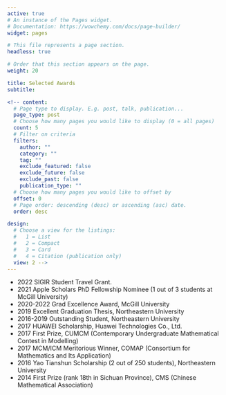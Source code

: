 ```yaml
---
active: true
# An instance of the Pages widget.
# Documentation: https://wowchemy.com/docs/page-builder/
widget: pages

# This file represents a page section.
headless: true

# Order that this section appears on the page.
weight: 20

title: Selected Awards
subtitle:

<!-- content:
  # Page type to display. E.g. post, talk, publication...
  page_type: post
  # Choose how many pages you would like to display (0 = all pages)
  count: 5
  # Filter on criteria
  filters:
    author: ""
    category: ""
    tag: ""
    exclude_featured: false
    exclude_future: false
    exclude_past: false
    publication_type: ""
  # Choose how many pages you would like to offset by
  offset: 0
  # Page order: descending (desc) or ascending (asc) date.
  order: desc

design:
  # Choose a view for the listings:
  #   1 = List
  #   2 = Compact
  #   3 = Card
  #   4 = Citation (publication only)
  view: 2 -->
---
```


[//]: # (# - 2021 [Outstanding PhD Dissertation]&#40;https://www.media.mit.edu/posts/natasha-jaques-best-phd-award/?fbclid=IwAR0dT73P4HeNolVWSFRwYAxrKaPl3pDoDw3CItIUE-5rlB5437y0C7-fYvI&#41; from the international [Association for the Advancement of Affective Computing]&#40;https://aaac.world/&#41;)

[//]: # (# - 2021 [Best of Collection]&#40;./publication/personalized-multitask-learning-for-predicting-tomorrows-mood-stress-a/&#41; in the journal IEEE Transactions on Affective Computing &#40;[impact factor: 10.5]&#40;https://ieeexplore.ieee.org/xpl/RecentIssue.jsp?punumber=5165369&#41;&#41;)

[//]: # (# - 2021 [C3.ai Digital Transformation Institute AI for Energy and Climate Security Awards]&#40;https://c3dti.ai/c3-announces-energy-climate-awards/&#41; funded our grant proposal, "Offline Reinforcement Learning for Energy-Efficient Power Grids")

[//]: # (# - 2020 [Best Paper]&#40;./publication/learning-social-learning&#41; at the NeurIPS Workshop on Cooperative AI )

[//]: # (# - 2019 [Best Paper Honourable Mention]&#40;./publication/social-influence-as-intrinsic-motivation-for-multiagent-deep-reinforce/&#41; at the International Conference on Machine Learning &#40;ICML&#41; 2019)

[//]: # (# - 2019 [Rising Stars in EECS]&#40;https://www.eecs.mit.edu/news-events/announcements/mits-rising-stars-eecs-2019&#41; [Pitch Competition Winner]&#40;https://publish.illinois.edu/rising-stars/&#41;)

[//]: # (# - 2019 [Best Paper Nominee]&#40;./publication/hierarchical-reinforcement-learning-for-opendomain-dialog/&#41; at the NeurIPS Workshop on Conversational AI)

[//]: # (# - 2017 [Centennial Alumni of Distinction]&#40;https://campioncollege.ca/resources/natasha-jaques/&#41; at Campion College )

[//]: # (# - 2016 [Best Paper]&#40;./publication/personalized-multitask-learning-for-predicting-tomorrows-mood-stress-a/&#41; at the NeurIPS Workshop on ML for Healthcare)

[//]: # (# - 2016 [Best Demo]&#40;publication/interactive-musical-improvisation-with-magenta/&#41; at Neural Information Processing Systems &#40;NeurIPS&#41; 2016)


- 2022 SIGIR Student Travel Grant.
- 2021 Apple Scholars PhD Fellowship Nominee (1 out of 3 students at McGill University)
- 2020-2022 Grad Excellence Award, McGill University
- 2019 Excellent Graduation Thesis, Northeastern University
- 2016-2019 Outstanding Student, Northeastern University
- 2017 HUAWEI Scholarship, Huawei Technologies Co., Ltd.
- 2017 First Prize, CUMCM (Contemporary Undergraduate Mathematical Contest in Modelling)
- 2017 MCM/ICM Meritorious Winner, COMAP (Consortium for Mathematics and Its Application)
- 2016 Yao Tianshun Scholarship (2 out of 250 students), Northeastern University
- 2014 First Prize (rank 18th in Sichuan Province), CMS (Chinese Mathematical Association)